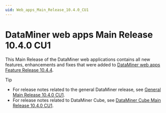 ```yaml
---
uid: Web_apps_Main_Release_10.4.0_CU1
---
```


# DataMiner web apps Main Release 10.4.0 CU1

This Main Release of the DataMiner web applications contains all new features, enhancements and fixes that were added to [DataMiner web apps Feature Release 10.4.4](xref:Web_apps_Feature_Release_10.4.4).

> [!TIP]
>
> - For release notes related to the general DataMiner release, see [General Main Release 10.4.0 CU1](xref:General_Main_Release_10.4.0_CU1).
> - For release notes related to DataMiner Cube, see [DataMiner Cube Main Release 10.4.0 CU1](xref:Cube_Main_Release_10.4.0_CU1).
